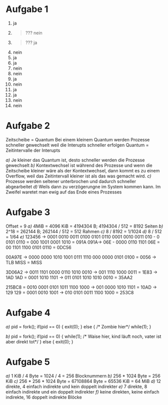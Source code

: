 # Aufgabe 1
1. ja
2. > ??? nein 
3. > ??? ja
4. nein
5. ja
6. ja
7. nein
8. nein
9. ja
10. nein
11. ja
12. ja
13. nein
14. nein

# Aufgabe 2 
Zeitscheibe = Quantum
Bei einem kleinem Quantum werden Prozesse schneller gewechselt weil die Interupts schneller erfolgen
Quantum = Zeitintervalle der Interupts

*a)* Je kleiner das Quantum ist, desto schneller werden die Prozesse gewechselt
*b)* Kontextwechsel ist während des Prozesse und wenn die Zeitscheibe kleiner wäre als der Kontextwechsel, dann kommt es zu einem Overflow, weil das Zeitintervall kleiner ist als das was gemacht wird.
*c)* Prozesse werden seltener unterbrochen und dadurch schneller abgearbeitet
*d)* Weils dann zu verzögerungne im System kommen kann. Im Zweifel waretet man ewig auf das Ende eines Prozesses

# Aufgabe 3
Offset = 9
*a)* 4MiB = 4096 KiB = 4194304 B;  4194304 / 512 = 8192 Seiten
*b)* 2^18 = 262144 B; 262144 / 512 = 512 Rahmen
*c)* 8 / 8192 = 1/1024
*d)* 8 / 512 = 1/64
*e)*
123456 -> 0001 0010 0011 0100 0101 0110 
0001 0010 0011 010 - 0 0101 0110 = 000 1001 0001 1010 = 091A
091A-> 06E - 0000 0110 1101
06E = 00 1101 1100 0101 0110 
= 0DC56

00A97E -> 0000 0000 1010 1001 0111 1110
000 0000 0101 0100 = 0056 -> TLB MISS
= MISS

3D06A2 -> 0011 1101 0000 0110 1010 0010 -> 001 1110 1000 0011 = 1E83 -> 1AD
1AD = 0001 1010 1101 -> 011 0101 1010 1010 0010 
= 35AA2

215BC8 = 0010 0001 0101 1011 1100 1000 -> 001 0000 1010 1101 = 10AD -> 129
129 = 0001 0010 1001 -> 010 0101 0011 1100 1000 
= 253C8

# Aufgabe 4
*a)* 
    pid = fork();
    if(pid == 0) {
        exit(0);
    } else {
        /* Zombie hier*/
        while(1); 
    }
    
*b)*
    pid = fork();
    if(pid == 0) {
        while(1); 
        /* Waise hier, kind läuft noch, vater ist aber direkt tot*/
    } else {
        exit(0);
    }

# Aufgabe 5
*a)* 1 KiB / 4 Byte = 1024 / 4 = 256 Blocknummern
*b)* 256 * 1024 Byte = 256 KiB
*c)* 256 * 256 * 1024 Byte = 67108864 Byte = 65536 KiB = 64 MiB
*d)* 12 direkte, 4 einfach indirekte und kein doppelt indirekter 
*e)* 7 direkte, 8 einfach indirekte und ein doppelt indirekter 
*f)* keine direkten, keine einfach indirekte, 16 doppelt indirekte Blöcke